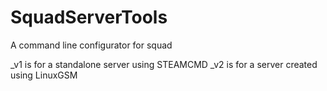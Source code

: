 # SquadServerTools

A command line configurator for squad

_v1 is for a standalone server using STEAMCMD
_v2 is for a server created using LinuxGSM

